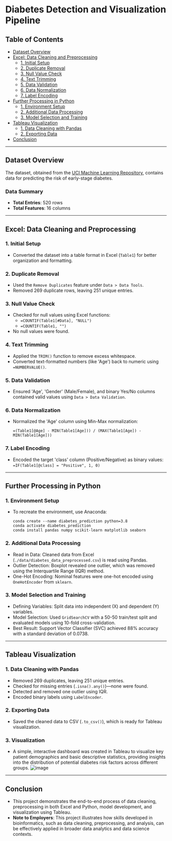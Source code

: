 # Diabetes Detection and Visualization Pipeline

## Table of Contents
- [Dataset Overview](#dataset-overview)
- [Excel: Data Cleaning and Preprocessing](#excel-data-cleaning-and-preprocessing)
  - [1. Initial Setup](#1-initial-setup)
  - [2. Duplicate Removal](#2-duplicate-removal)
  - [3. Null Value Check](#3-null-value-check)
  - [4. Text Trimming](#4-text-trimming)
  - [5. Data Validation](#5-data-validation)
  - [6. Data Normalization](#6-data-normalization)
  - [7. Label Encoding](#7-label-encoding)
- [Further Processing in Python](#further-processing-in-python)
  - [1. Environment Setup](#1-environment-setup)
  - [2. Additional Data Processing](#2-additional-data-processing)
  - [3. Model Selection and Training](#3-model-selection-and-training)
- [Tableau Visualization](#tableau-visualization)
  - [1. Data Cleaning with Pandas](#1-data-cleaning-with-pandas)
  - [2. Exporting Data](#2-exporting-data)
- [Conclusion](#conclusion)

---

## Dataset Overview
The dataset, obtained from the [UCI Machine Learning Repository](https://archive.ics.uci.edu/dataset/529/early+stage+diabetes+risk+prediction+dataset), contains data for predicting the risk of early-stage diabetes.

### Data Summary
- **Total Entries**: 520 rows
- **Total Features**: 16 columns

---

## Excel: Data Cleaning and Preprocessing

### 1. Initial Setup
- Converted the dataset into a table format in Excel (`Table1`) for better organization and formatting.

### 2. Duplicate Removal
- Used the `Remove Duplicates` feature under `Data > Data Tools`.
- Removed 269 duplicate rows, leaving 251 unique entries.

### 3. Null Value Check
- Checked for null values using Excel functions:
  - `=COUNTIF(Table1[#Data], "NULL")`
  - `=COUNTIF(Table1, "")`
- No null values were found.

### 4. Text Trimming
- Applied the `TRIM()` function to remove excess whitespace.
- Converted text-formatted numbers (like 'Age') back to numeric using `=NUMBERVALUE()`.

### 5. Data Validation
- Ensured 'Age', 'Gender' (Male/Female), and binary Yes/No columns contained valid values using `Data > Data Validation`.

### 6. Data Normalization
- Normalized the 'Age' column using Min-Max normalization:
  ```excel
  =(Table1[@Age] - MIN(Table1[Age])) / (MAX(Table1[Age]) - MIN(Table1[Age]))

### 7. Label Encoding
- Encoded the target 'class' column (Positive/Negative) as binary values:
   ```=IF(Table1[@class] = "Positive", 1, 0)```

---

## Further Processing in Python
### 1. Environment Setup
- To recreate the environment, use Anaconda:
   ```
   conda create --name diabetes_prediction python=3.8
   conda activate diabetes_prediction
   conda install pandas numpy scikit-learn matplotlib seaborn
   ```
### 2. Additional Data Processing
- Read in Data: Cleaned data from Excel (`./data/diabetes_data_preprocessed.csv`) is read using Pandas.
- Outlier Detection: Boxplot revealed one outlier, which was removed using the Interquartile Range (IQR) method.
- One-Hot Encoding: Nominal features were one-hot encoded using `OneHotEncoder` from `sklearn`.
### 3. Model Selection and Training
- Defining Variables: Split data into independent (X) and dependent (Y) variables.
- Model Selection: Used `GridSearchCV` with a 50-50 train/test split and evaluated models using 10-fold cross-validation.
- Best Result: Support Vector Classifier (SVC) achieved 88% accuracy with a standard deviation of 0.0738.

---

## Tableau Visualization
### 1. Data Cleaning with Pandas
- Removed 269 duplicates, leaving 251 unique entries.
- Checked for missing entries (`.isna().any()`)—none were found.
- Detected and removed one outlier using IQR.
- Encoded binary labels using `LabelEncoder`.
### 2. Exporting Data
- Saved the cleaned data to CSV (`.to_csv()`), which is ready for Tableau visualization.
### 3. Visualization
- A simple, interactive dashboard was created in Tableau to visualize key patient demographics and basic descriptive statistics, providing insights into the distribution of potential diabetes risk factors across different groups. 
![image](./images/dashboard.png)

---
## Conclusion
- This project demonstrates the end-to-end process of data cleaning, preprocessing in both Excel and Python, model development, and visualization using Tableau.
- **Note to Employers**: This project illustrates how skills developed in bioinformatics, such as data cleaning, preprocessing, and analysis, can be effectively applied in broader data analytics and data science contexts.
